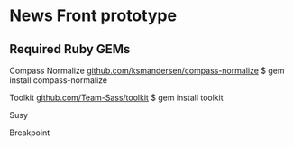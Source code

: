 # News Front prototype

## Required Ruby GEMs
Compass Normalize
[github.com/ksmandersen/compass-normalize](https://github.com/ksmandersen/compass-normalize)
    $ gem install compass-normalize

Toolkit
[github.com/Team-Sass/toolkit](https://github.com/Team-Sass/toolkit)
    $ gem install toolkit

Susy

Breakpoint
